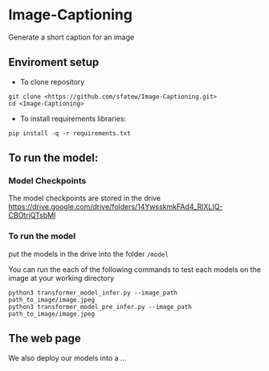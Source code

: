# Image-Captioning

Generate a short caption for an image

## Enviroment setup
* To clone repository
```
git clone <https://github.com/sfatew/Image-Captioning.git>
cd <Image-Captioning>
```
* To install requirements libraries:
```
pip install -q -r requirements.txt
```
## To run the model:
### Model Checkpoints
The model checkpoints are stored in the drive <https://drive.google.com/drive/folders/14YwsskmkFAd4_RlXLIQ-CBOtrjQTsbMl>

### To run the model

put the models in the drive into the folder `/model`

You can run the each of the following commands to test each models on the image at your working directory

```
python3 transformer_model_infer.py --image_path path_to_image/image.jpeg 
python3 transformer_model_pre_infer.py --image_path path_to_image/image.jpeg 
```

## The web page
We also deploy our models into a ...
